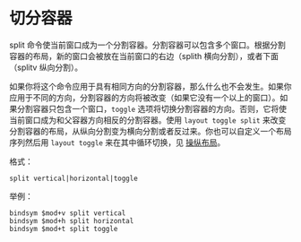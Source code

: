# 切分容器

split 命令使当前窗口成为一个分割容器。分割容器可以包含多个窗口。根据分割容器的布局，新的窗口会被放在当前窗口的右边（splith 横向分割），或者下面（splitv 纵向分割）。

如果你将这个命令应用于具有相同方向的分割容器，那么什么也不会发生。如果你应用于不同的方向，分割容器的方向将被改变（如果它没有一个以上的窗口）。如果分割容器只包含一个窗口，`toggle` 选项将切换分割容器的方向。否则，它将使当前窗口成为和父容器方向相反的分割容器。使用 `layout toggle split` 来改变分割容器的布局，从纵向分割变为横向分割或者反过来。你也可以自定义一个布局序列然后用 `layout toggle` 来在其中循环切换，见 [操纵布局](操纵布局.md)。

格式：
```
split vertical|horizontal|toggle
```

举例：
```
bindsym $mod+v split vertical
bindsym $mod+h split horizontal
bindsym $mod+t split toggle
```
